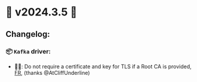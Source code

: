 # 🚀 v2024.3.5 🚀

## Changelog:

### 📦 `Kafka` driver:

- 🧑‍🏭: Do not require a certificate and key for TLS if a Root CA is provided, [FR](https://github.com/roadrunner-server/roadrunner/issues/2125), (thanks @AtCliffUnderline)

